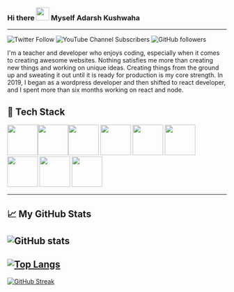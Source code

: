 ### Hi there <img src="https://raw.githubusercontent.com/MartinHeinz/MartinHeinz/master/wave.gif" width="30px"> Myself Adarsh Kushwaha
<hr/>

![Twitter Follow](https://img.shields.io/twitter/follow/heyadarshhere?style=social)   ![YouTube Channel Subscribers](https://img.shields.io/youtube/channel/subscribers/UCIqt1nyXWFZar6V29yVHLQg?style=social)   ![GitHub followers](https://img.shields.io/github/followers/Adarsh-kushwaha?style=social)
<br>
<p>
I'm a teacher and developer who enjoys coding, especially when it comes to creating awesome websites. Nothing satisfies me more than creating new things and working on unique ideas. Creating things from the ground up and sweating it out until it is ready for production is my core strength.
In 2019, I began as a wordpress developer and then shifted to react developer, and I spent more than six months working on react and node.
</p>

<h2>🧰 Tech Stack</h2>
<div display="flex" gap="5px">
  <img src="https://cdn.worldvectorlogo.com/logos/javascript-1.svg" width="70px" height="70px"/><img src="https://cdn.worldvectorlogo.com/logos/react-2.svg" width="70px" height="70px"/><img src="https://cdn.worldvectorlogo.com/logos/next-js.svg" width="70px" height="70px"/>
  <img src="https://cdn.worldvectorlogo.com/logos/nodejs-icon.svg" width="70px" height="70px"/>
  <img src="https://cdn.worldvectorlogo.com/logos/html-1.svg" width="70px" height="70px"/>
  <img src="https://cdn.worldvectorlogo.com/logos/css-3.svg" width="70px" height="70px"/>
  <img src="https://cdn.worldvectorlogo.com/logos/tailwindcss.svg" width="70px" height="70px"/>
  <img src="https://cdn.worldvectorlogo.com/logos/solidity.svg" width="70px" height="70px"/>
  <img src="https://cdn.worldvectorlogo.com/logos/ethereum-1.svg" width="70px" height="70px"/>
 <div/>
 <hr/>
  
  ## &#x1f4c8; My GitHub Stats
  
 ![GitHub stats](https://github-readme-stats.vercel.app/api?username=Adarsh-kushwaha&hide=contribs&show_icons=true,prs)
  <br/>
  ---
  [![Top Langs](https://github-readme-stats.vercel.app/api/top-langs/?username=Adarsh-kushwaha)](https://github.com/anuraghazra/github-readme-stats)
---
  [![GitHub Streak](https://github-readme-streak-stats.herokuapp.com?user=Adarsh-kushwaha&theme=light&background=ffffff)](https://git.io/streak-stats)
